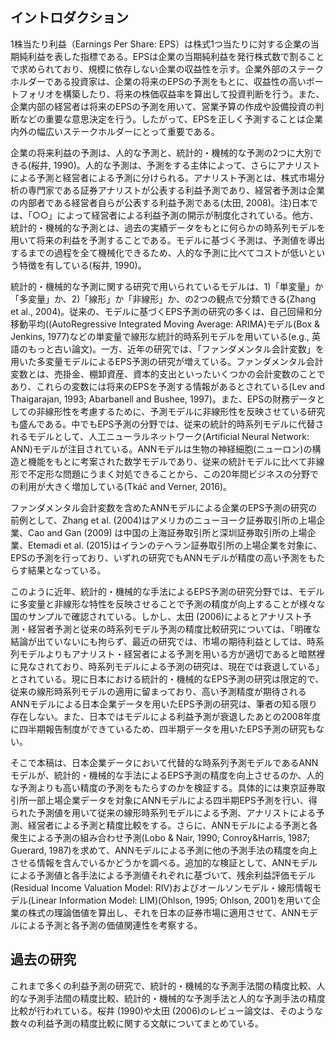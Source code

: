 ## イントロダクション

1株当たり利益（Earnings Per Share: EPS）は株式1つ当たりに対する企業の当期純利益を表した指標である。EPSは企業の当期純利益を発行株式数で割ることで求められており、規模に依存しない企業の収益性を示す。企業外部のステークホルダーである投資家は、企業の将来のEPSの予測をもとに、収益性の高いポートフォリオを構築したり、将来の株価収益率を算出して投資判断を行う。また、企業内部の経営者は将来のEPSの予測を用いて、営業予算の作成や設備投資の判断などの重要な意思決定を行う。したがって、EPSを正しく予測することは企業内外の幅広いステークホルダーにとって重要である。

企業の将来利益の予測は、人的な予測と、統計的・機械的な予測の2つに大別できる(桜井, 1990)。人的な予測は、予測をする主体によって、さらにアナリストによる予測と経営者による予測に分けられる。アナリスト予測とは、株式市場分析の専門家である証券アナリストが公表する利益予測であり、経営者予測は企業の内部者である経営者自らが公表する利益予測である(太田, 2008)。注)日本では、「○○」によって経営者による利益予測の開示が制度化されている。他方、統計的・機械的な予測とは、過去の実績データをもとに何らかの時系列モデルを用いて将来の利益を予測することである。モデルに基づく予測は、予測値を導出するまでの過程を全て機械化できるため、人的な予測に比べてコストが低いという特徴を有している(桜井, 1990)。

統計的・機械的な予測に関する研究で用いられているモデルは、1)「単変量」か「多変量」か、2)「線形」か「非線形」か、の2つの観点で分類できる(Zhang et al., 2004)。従来の、モデルに基づくEPS予測の研究の多くは、自己回帰和分移動平均((AutoRegressive Integrated Moving Average: ARIMA)モデル(Box & Jenkins, 1977)などの単変量で線形な統計的時系列モデルを用いている(e.g., 英語のもっと古い論文)。一方、近年の研究では、「ファンダメンタル会計変数」を用いた多変量モデルによるEPS予測の研究が増えている。ファンダメンタル会計変数とは、売掛金、棚卸資産、資本的支出といったいくつかの会計変数のことであり、これらの変数には将来のEPSを予測する情報があるとされている(Lev and Thaigarajan, 1993; Abarbanell and Bushee, 1997)。また、EPSの財務データとしての非線形性を考慮するために、予測モデルに非線形性を反映させている研究も盛んである。中でもEPS予測の分野では、従来の統計的時系列モデルに代替されるモデルとして、人工ニューラルネットワーク(Artificial Neural Network: ANN)モデルが注目されている。ANNモデルは生物の神経細胞(ニューロン)の構造と機能をもとに考案された数学モデルであり、従来の統計モデルに比べて非線形で不定形な問題にうまく対処できることから、この20年間ビジネスの分野での利用が大きく増加している(Tkáč and Verner, 2016)。

ファンダメンタル会計変数を含めたANNモデルによる企業のEPS予測の研究の前例として、Zhang et al. (2004)はアメリカのニューヨーク証券取引所の上場企業、Cao and Gan (2009) は中国の上海証券取引所と深圳証券取引所の上場企業、Etemadi et al. (2015)はイランのテヘラン証券取引所の上場企業を対象に、EPSの予測を行っており、いずれの研究でもANNモデルが精度の高い予測をもたらす結果となっている。

このように近年、統計的・機械的な手法によるEPS予測の研究分野では、モデルに多変量と非線形な特性を反映させることで予測の精度が向上することが様々な国のサンプルで確認されている。しかし、太田 (2006)によるとアナリスト予測・経営者予測と従来の時系列モデル予測の精度比較研究については、「明確な結論が出ていないにも拘らず、最近の研究では、市場の期待利益としては、時系列モデルよりもアナリスト・経営者による予測を用いる方が適切であると暗黙裡に見なされており、時系列モデルによる予測の研究は、現在では衰退している」とされている。現に日本における統計的・機械的なEPS予測の研究は限定的で、従来の線形時系列モデルの適用に留まっており、高い予測精度が期待されるANNモデルによる日本企業データを用いたEPS予測の研究は、筆者の知る限り存在しない。また、日本ではモデルによる利益予測が衰退したあとの2008年度に四半期報告制度ができているため、四半期データを用いたEPS予測の研究もない。

そこで本稿は、日本企業データにおいて代替的な時系列予測モデルであるANNモデルが、統計的・機械的な手法によるEPS予測の精度を向上させるのか、人的な予測よりも高い精度の予測をもたらすのかを検証する。具体的には東京証券取引所一部上場企業データを対象にANNモデルによる四半期EPS予測を行い、得られた予測値を用いて従来の線形時系列モデルによる予測、アナリストによる予測、経営者による予測と精度比較をする。さらに、ANNモデルによる予測と各衆生による予測の組み合わせ予測(Lobo & Nair, 1990; Conroy&Harris, 1987; Guerard, 1987)を求めて、ANNモデルによる予測に他の予測手法の精度を向上させる情報を含んでいるかどうかを調べる。追加的な検証として、ANNモデルによる予測値と各手法による予測値それぞれに基づいて、残余利益評価モデル(Residual Income Valuation Model: RIV)およびオールソンモデル・線形情報モデル(Linear Information Model: LIM)(Ohlson, 1995; Ohlson, 2001)を用いて企業の株式の理論価値を算出し、それを日本の証券市場に適用させて、ANNモデルによる予測と各予測の価値関連性を考察する。

## 過去の研究

これまで多くの利益予測の研究で、統計的・機械的な予測手法間の精度比較、人的な予測手法間の精度比較、統計的・機械的な予測手法と人的な予測手法の精度比較が行われている。桜井 (1990)や太田 (2006)のレビュー論文は、そのような数々の利益予測の精度比較に関する文献についてまとめている。